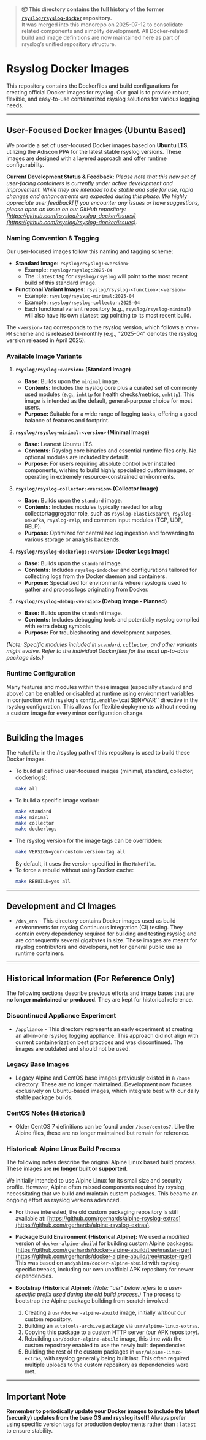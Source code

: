 > **📦 This directory contains the full history of the former
> [`rsyslog/rsyslog-docker`](https://github.com/rsyslog/rsyslog-docker) repository.**  
> It was merged into this monorepo on 2025-07-12 to consolidate related components
> and simplify development. All Docker-related build and image definitions
> are now maintained here as part of rsyslog’s unified repository structure.

# Rsyslog Docker Images

This repository contains the Dockerfiles and build configurations for creating official Docker images for rsyslog. Our goal is to provide robust, flexible, and easy-to-use containerized rsyslog solutions for various logging needs.

---
## User-Focused Docker Images (Ubuntu Based)

We provide a set of user-focused Docker images based on **Ubuntu LTS**, utilizing the Adiscon PPA for the latest stable rsyslog versions. These images are designed with a layered approach and offer runtime configurability.

**Current Development Status & Feedback:**
*Please note that this new set of user-facing containers is currently under active development and improvement. While they are intended to be stable and safe for use, rapid changes and enhancements are expected during this phase. We highly appreciate user feedback! If you encounter any issues or have suggestions, please open an issue on our GitHub repository: [https://github.com/rsyslog/rsyslog-docker/issues](https://github.com/rsyslog/rsyslog-docker/issues).*

### Naming Convention & Tagging

Our user-focused images follow this naming and tagging scheme:

* **Standard Image:** `rsyslog/rsyslog:<version>`
    * Example: `rsyslog/rsyslog:2025-04`
    * The `:latest` tag for `rsyslog/rsyslog` will point to the most recent build of this standard image.
* **Functional Variant Images:** `rsyslog/rsyslog-<function>:<version>`
    * Example: `rsyslog/rsyslog-minimal:2025-04`
    * Example: `rsyslog/rsyslog-collector:2025-04`
    * Each functional variant repository (e.g., `rsyslog/rsyslog-minimal`) will also have its own `:latest` tag pointing to its most recent build.

The `<version>` tag corresponds to the rsyslog version, which follows a `YYYY-MM` scheme and is released bi-monthly (e.g., "2025-04" denotes the rsyslog version released in April 2025).

### Available Image Variants

1.  **`rsyslog/rsyslog:<version>` (Standard Image)**
    * **Base:** Builds upon the `minimal` image.
    * **Contents:** Includes the rsyslog core plus a curated set of commonly used modules (e.g., `imhttp` for health checks/metrics, `omhttp`). This image is intended as the default, general-purpose choice for most users.
    * **Purpose:** Suitable for a wide range of logging tasks, offering a good balance of features and footprint.

2.  **`rsyslog/rsyslog-minimal:<version>` (Minimal Image)**
    * **Base:** Leanest Ubuntu LTS.
    * **Contents:** Rsyslog core binaries and essential runtime files only. No optional modules are included by default.
    * **Purpose:** For users requiring absolute control over installed components, wishing to build highly specialized custom images, or operating in extremely resource-constrained environments.

3.  **`rsyslog/rsyslog-collector:<version>` (Collector Image)**
    * **Base:** Builds upon the `standard` image.
    * **Contents:** Includes modules typically needed for a log collector/aggregator role, such as `rsyslog-elasticsearch`, `rsyslog-omkafka`, `rsyslog-relp`, and common input modules (TCP, UDP, RELP).
    * **Purpose:** Optimized for centralized log ingestion and forwarding to various storage or analysis backends.

4.  **`rsyslog/rsyslog-dockerlogs:<version>` (Docker Logs Image)**
    * **Base:** Builds upon the `standard` image.
    * **Contents:** Includes `rsyslog-imdocker` and configurations tailored for collecting logs from the Docker daemon and containers.
    * **Purpose:** Specialized for environments where rsyslog is used to gather and process logs originating from Docker.

5.  **`rsyslog/rsyslog-debug:<version>` (Debug Image - Planned)**
    * **Base:** Builds upon the `standard` image.
    * **Contents:** Includes debugging tools and potentially rsyslog compiled with extra debug symbols.
    * **Purpose:** For troubleshooting and development purposes.

*(Note: Specific modules included in `standard`, `collector`, and other variants might evolve. Refer to the individual Dockerfiles for the most up-to-date package lists.)*

### Runtime Configuration

Many features and modules within these images (especially `standard` and above) can be enabled or disabled at runtime using environment variables in conjunction with rsyslog's `config.enable=\`cat $ENVVAR\`` directive in the rsyslog configuration. This allows for flexible deployments without needing a custom image for every minor configuration change.

---
## Building the Images

The `Makefile` in the /rsyslog path of this repository is used to build these Docker images.

* To build all defined user-focused images (minimal, standard, collector, dockerlogs):
    ```bash
    make all
    ```
* To build a specific image variant:
    ```bash
    make standard
    make minimal
    make collector
    make dockerlogs
    ```
* The rsyslog version for the image tags can be overridden:
    ```bash
    make VERSION=your-custom-version-tag all
    ```
    By default, it uses the version specified in the `Makefile`.
* To force a rebuild without using Docker cache:
    ```bash
    make REBUILD=yes all
    ```

---
## Development and CI Images

* `/dev_env` - This directory contains Docker images used as build environments for rsyslog Continuous Integration (CI) testing. They contain every dependency required for building and testing rsyslog and are consequently several gigabytes in size. These images are meant for rsyslog contributors and developers, not for general public use as runtime containers.

---
## Historical Information (For Reference Only)

The following sections describe previous efforts and image bases that are **no longer maintained or produced**. They are kept for historical reference.

### Discontinued Appliance Experiment
* `/appliance` - This directory represents an early experiment at creating an all-in-one rsyslog logging appliance. This approach did not align with current containerization best practices and was discontinued. The images are outdated and should not be used.

### Legacy Base Images
* Legacy Alpine and CentOS base images previously existed in a `/base` directory. These are no longer maintained. Development now focuses exclusively on Ubuntu-based images, which integrate best with our daily stable package builds.

### CentOS Notes (Historical)
* Older CentOS 7 definitions can be found under `/base/centos7`. Like the Alpine files, these are no longer maintained but remain for reference.

### Historical: Alpine Linux Build Process
The following notes describe the original Alpine Linux based build process. These images are **no longer built or supported**.

We initially intended to use Alpine Linux for its small size and security profile. However, Alpine often missed components required by rsyslog, necessitating that we build and maintain custom packages. This became an ongoing effort as rsyslog versions advanced.

* For those interested, the old custom packaging repository is still available at:
    [https://github.com/rgerhards/alpine-rsyslog-extras](https://github.com/rgerhards/alpine-rsyslog-extras).

* **Package Build Environment (Historical Alpine):**
    We used a modified version of `docker-alpine-abuild` for building custom Alpine packages:
    [https://github.com/rgerhards/docker-alpine-abuild/tree/master-rger](https://github.com/rgerhards/docker-alpine-abuild/tree/master-rger)
    This was based on `andyshinn/docker-alpine-abuild` with rsyslog-specific tweaks, including our own unofficial APK repository for newer dependencies.

* **Bootstrap (Historical Alpine):**
    *(Note: "usr" below refers to a user-specific prefix used during the old build process.)*
    The process to bootstrap the Alpine package building from scratch involved:
    1.  Creating a `usr/docker-alpine-abuild` image, initially *without* our custom repository.
    2.  Building an `autotools-archive` package via `usr/alpine-linux-extras`.
    3.  Copying this package to a custom HTTP server (our APK repository).
    4.  Rebuilding `usr/docker-alpine-abuild` image, this time *with* the custom repository enabled to use the newly built dependencies.
    5.  Building the rest of the custom packages in `usr/alpine-linux-extras`, with rsyslog generally being built last. This often required multiple uploads to the custom repository as dependencies were met.

---
## Important Note
**Remember to periodically update your Docker images to include the latest (security) updates from the base OS and rsyslog itself!** Always prefer using specific version tags for production deployments rather than `:latest` to ensure stability.
